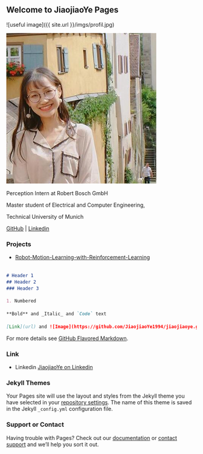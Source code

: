 ## Welcome to JiaojiaoYe Pages



![useful image]({{ site.url }}/imgs/profil.jpg)

![Test Image 5](https://github.com/JiaojiaoYe1994/jiaojiaoye.github.com/blob/master/imgs/profil.jpg)


Perception Intern at Robert Bosch GmbH

Master student of Electrical and Computer Engineering,

Technical University of Munich


[GitHub](https://github.com/JiaojiaoYe1994) | [Linkedin](https://www.linkedin.com/in/jiaojiao-ye-99830b14a/)


### Projects
* [Robot-Motion-Learning-with-Reinforcement-Learning](https://github.com/JiaojiaoYe1994/Robot-Motion-Learning-with-Reinforcement-Learning)

```markdown

# Header 1
## Header 2
### Header 3

1. Numbered

**Bold** and _Italic_ and `Code` text

[Link](url) and ![Image](https://github.com/JiaojiaoYe1994/jiaojiaoye.github.com/blob/master/imgs/profil.jpg)
```

For more details see [GitHub Flavored Markdown](https://guides.github.com/features/mastering-markdown/).

### Link
* Linkedin [JiaojiaoYe on Linkedin](https://www.linkedin.com/in/jiaojiao-ye-99830b14a/) 

### Jekyll Themes

Your Pages site will use the layout and styles from the Jekyll theme you have selected in your [repository settings](https://github.com/JiaojiaoYe1994/jiaojiaoye.github.com/settings). The name of this theme is saved in the Jekyll `_config.yml` configuration file.

### Support or Contact

Having trouble with Pages? Check out our [documentation](https://help.github.com/categories/github-pages-basics/) or [contact support](https://github.com/contact) and we’ll help you sort it out.
